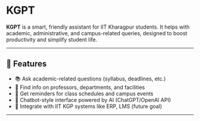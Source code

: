 # KGPT

**KGPT** is a smart, friendly assistant for IIT Kharagpur students. It helps with academic, administrative, and campus-related queries, designed to boost productivity and simplify student life.

---

## 🚀 Features

- 📚 Ask academic-related questions (syllabus, deadlines, etc.)
- 🏫 Find info on professors, departments, and facilities
- 📅 Get reminders for class schedules and campus events
- 💬 Chatbot-style interface powered by AI (ChatGPT/OpenAI API)
- 📌 Integrate with IIT KGP systems like ERP, LMS (future goal)

---




